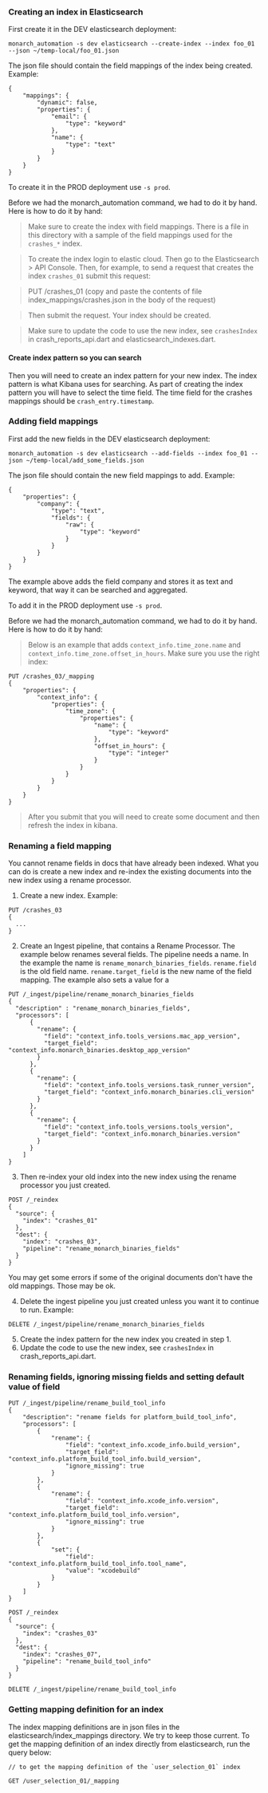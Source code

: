 ### Creating an index in Elasticsearch
First create it in the DEV elasticsearch deployment:
```
monarch_automation -s dev elasticsearch --create-index --index foo_01 --json ~/temp-local/foo_01.json
```

The json file should contain the field mappings of the index being created. Example:
```
{
    "mappings": {
        "dynamic": false,
        "properties": {
            "email": {
                "type": "keyword"
            },
            "name": {
                "type": "text"
            }
        }
    }
}
```

To create it in the PROD deployment use `-s prod`.

Before we had the monarch_automation command, we had to do it by hand. Here is how
to do it by hand: 

> Make sure to create the index with field mappings. There is a file in this 
> directory with a sample of the field mappings used for the `crashes_*` index.

> To create the index login to elastic cloud. Then go to the 
> Elasticsearch > API Console. Then, for example, to send a request that creates 
> the index `crashes_01` submit this request:

> PUT /crashes_01
> (copy and paste the contents of file index_mappings/crashes.json in the body of the request)

> Then submit the request. Your index should be created.

> Make sure to update the code to use the new index, see `crashesIndex` in 
> crash_reports_api.dart and elasticsearch_indexes.dart.

#### Create index pattern so you can search
Then you will need to create an index pattern for your new index. The index pattern is what Kibana uses for searching. As part of creating the index pattern you will have to select the time field. The time field for the crashes mappings should be `crash_entry.timestamp`.


### Adding field mappings
First add the new fields in the DEV elasticsearch deployment:
```
monarch_automation -s dev elasticsearch --add-fields --index foo_01 --json ~/temp-local/add_some_fields.json
```

The json file should contain the new field mappings to add. Example:
```
{
    "properties": {
        "company": {
            "type": "text",
            "fields": {
                "raw": {
                    "type": "keyword"
                }
            }
        }
    }
}
```
The example above adds the field company and stores it as text and keyword, that way it
can be searched and aggregated.

To add it in the PROD deployment use `-s prod`.

Before we had the monarch_automation command, we had to do it by hand. Here is how
to do it by hand: 

> Below is an example that adds `context_info.time_zone.name` and 
> `context_info.time_zone.offset_in_hours`. Make sure you use the right index:

```
PUT /crashes_03/_mapping
{
    "properties": {
        "context_info": {
            "properties": {
                "time_zone": {
                    "properties": {
                        "name": {
                            "type": "keyword"
                        },
                        "offset_in_hours": {
                            "type": "integer"
                        }
                    }
                }
            }
        }   
    }
}
```
> After you submit that you will need to create some document and then refresh the 
> index in kibana.


### Renaming a field mapping
You cannot rename fields in docs that have already been indexed. What you can do is create a new index and re-index the existing documents into the new index using a rename processor.

1. Create a new index. Example:
```
PUT /crashes_03
{
  ...
}
```

2. Create an Ingest pipeline, that contains a Rename Processor. The example below renames several fields. The pipeline needs a name. In the example the name is `rename_monarch_binaries_fields`. `rename.field` is the old field name. `rename.target_field` is the new name of the field mapping. The example also sets a value for a 
```
PUT /_ingest/pipeline/rename_monarch_binaries_fields
{
  "description" : "rename_monarch_binaries_fields",
  "processors": [
      {
        "rename": {
          "field": "context_info.tools_versions.mac_app_version",
          "target_field": "context_info.monarch_binaries.desktop_app_version"
        }
      },
      {
        "rename": {
          "field": "context_info.tools_versions.task_runner_version",
          "target_field": "context_info.monarch_binaries.cli_version"
        }
      },
      {
        "rename": {
          "field": "context_info.tools_versions.tools_version",
          "target_field": "context_info.monarch_binaries.version"
        }
      }
    ]
}
```

3. Then re-index your old index into the new index using the rename processor you just created.
```
POST /_reindex
{
  "source": {
    "index": "crashes_01"
  },
  "dest": {
    "index": "crashes_03",
    "pipeline": "rename_monarch_binaries_fields"
  }
}
```
You may get some errors if some of the original documents don't have the old mappings. Those may be ok.

4. Delete the ingest pipeline you just created unless you want it to continue to run. Example:
```
DELETE /_ingest/pipeline/rename_monarch_binaries_fields
```

5. Create the index pattern for the new index you created in step 1.
6. Update the code to use the new index, see `crashesIndex` in crash_reports_api.dart.


### Renaming fields, ignoring missing fields and setting default value of field
```
PUT /_ingest/pipeline/rename_build_tool_info
{
    "description": "rename fields for platform_build_tool_info",
    "processors": [
        {
            "rename": {
                "field": "context_info.xcode_info.build_version",
                "target_field": "context_info.platform_build_tool_info.build_version",
                "ignore_missing": true
            }
        },
        {
            "rename": {
                "field": "context_info.xcode_info.version",
                "target_field": "context_info.platform_build_tool_info.version",
                "ignore_missing": true
            }
        },
        {
            "set": {
                "field": "context_info.platform_build_tool_info.tool_name",
                "value": "xcodebuild"
            }
        }
    ]
}
```
```
POST /_reindex
{
  "source": {
    "index": "crashes_03"
  },
  "dest": {
    "index": "crashes_07",
    "pipeline": "rename_build_tool_info"
  }
}
```
```
DELETE /_ingest/pipeline/rename_build_tool_info
```

### Getting mapping definition for an index
The index mapping definitions are in json files in the elasticsearch/index_mappings
directory. We try to keep those current. To get the mapping definition of an
index directly from elasticsearch, run the query below:
```
// to get the mapping definition of the `user_selection_01` index

GET /user_selection_01/_mapping
```